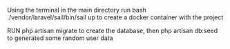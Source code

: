 Using the terminal in the main directory run
bash ./vendor/laravel/sail/bin/sail up
to create a docker container with the project

RUN 
    php artisan migrate
to create the database, then
    php artisan db:seed
to generated some random user data